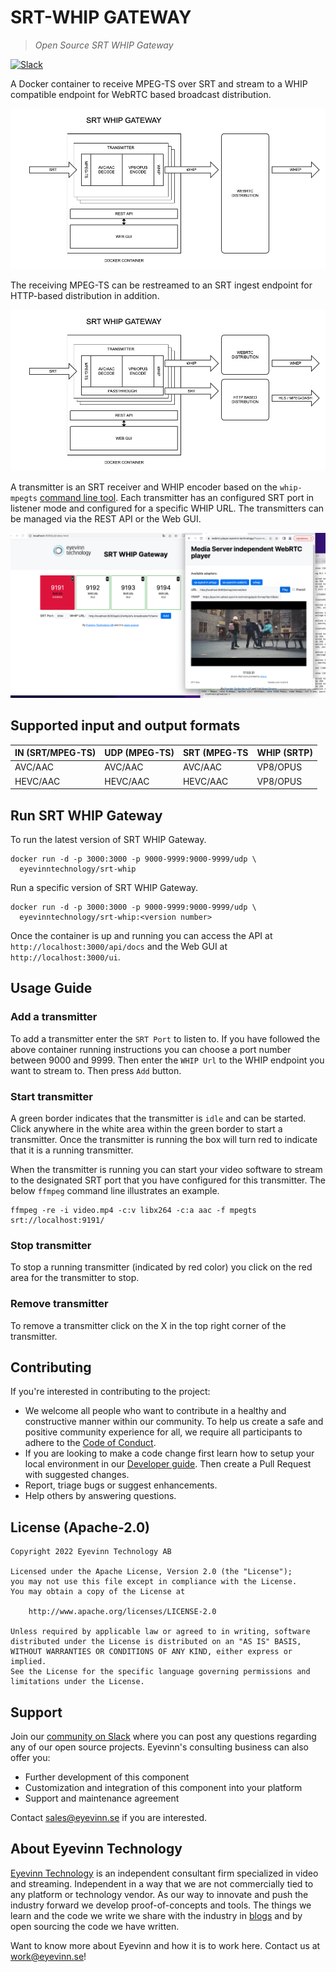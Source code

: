 # SRT-WHIP GATEWAY
> *Open Source SRT WHIP Gateway*

[![Slack](http://slack.streamingtech.se/badge.svg)](http://slack.streamingtech.se)

A Docker container to receive MPEG-TS over SRT and stream to a WHIP compatible endpoint for WebRTC based broadcast distribution.

![System Diagram](docs/srt_whip_gw.png)

The receiving MPEG-TS can be restreamed to an SRT ingest endpoint for HTTP-based distribution in addition.

![System Diagram Restream](docs/srt_whip_gw_passthrough.png)

A transmitter is an SRT receiver and WHIP encoder based on the `whip-mpegts` [command line tool](https://github.com/Eyevinn/whip-mpegts). Each transmitter has an configured SRT port in listener mode and configured for a specific WHIP URL. The transmitters can be managed via the REST API or the Web GUI.

![Screenshot of demo application](docs/screenshot.png)

## Supported input and output formats

| IN (SRT/MPEG-TS)  | UDP (MPEG-TS) | SRT (MPEG-TS | WHIP (SRTP) |
| ----------------- | ------------- | ------------ | ----------- |
| AVC/AAC           | AVC/AAC       | AVC/AAC      | VP8/OPUS    |
| HEVC/AAC          | HEVC/AAC      | HEVC/AAC      | VP8/OPUS    |

## Run SRT WHIP Gateway

To run the latest version of SRT WHIP Gateway.

```
docker run -d -p 3000:3000 -p 9000-9999:9000-9999/udp \
  eyevinntechnology/srt-whip
```

Run a specific version of SRT WHIP Gateway.

```
docker run -d -p 3000:3000 -p 9000-9999:9000-9999/udp \
  eyevinntechnology/srt-whip:<version number>
```

Once the container is up and running you can access the API at `http://localhost:3000/api/docs` and the Web GUI at `http://localhost:3000/ui`.

## Usage Guide

### Add a transmitter

To add a transmitter enter the `SRT Port` to listen to. If you have followed the above container running instructions you can choose a port number between 9000 and 9999. Then enter the `WHIP Url` to the WHIP endpoint you want to stream to. Then press `Add` button.

### Start transmitter

A green border indicates that the transmitter is `idle` and can be started. Click anywhere in the white area within the green border to start a transmitter. Once the transmitter is running the box will turn red to indicate that it is a running transmitter.

When the transmitter is running you can start your video software to stream to the designated SRT port that you have configured for this transmitter. The below `ffmpeg` command line illustrates an example.

```
ffmpeg -re -i video.mp4 -c:v libx264 -c:a aac -f mpegts srt://localhost:9191/
```

### Stop transmitter

To stop a running transmitter (indicated by red color) you click on the red area for the transmitter to stop.

### Remove transmitter

To remove a transmitter click on the X in the top right corner of the transmitter.

## Contributing

If you're interested in contributing to the project:

- We welcome all people who want to contribute in a healthy and constructive manner within our community. To help us create a safe and positive community experience for all, we require all participants to adhere to the [Code of Conduct](docs/CODE_OF_CONDUCT.md).
- If you are looking to make a code change first learn how to setup your local environment in our [Developer guide](docs/developer.md). Then create a Pull Request with suggested changes.
- Report, triage bugs or suggest enhancements.
- Help others by answering questions.

## License (Apache-2.0)

```
Copyright 2022 Eyevinn Technology AB

Licensed under the Apache License, Version 2.0 (the "License");
you may not use this file except in compliance with the License.
You may obtain a copy of the License at

    http://www.apache.org/licenses/LICENSE-2.0

Unless required by applicable law or agreed to in writing, software
distributed under the License is distributed on an "AS IS" BASIS,
WITHOUT WARRANTIES OR CONDITIONS OF ANY KIND, either express or implied.
See the License for the specific language governing permissions and
limitations under the License.
```

## Support

Join our [community on Slack](http://slack.streamingtech.se) where you can post any questions regarding any of our open source projects. Eyevinn's consulting business can also offer you:

- Further development of this component
- Customization and integration of this component into your platform
- Support and maintenance agreement

Contact [sales@eyevinn.se](mailto:sales@eyevinn.se) if you are interested.

## About Eyevinn Technology

[Eyevinn Technology](https://www.eyevinntechnology.se) is an independent consultant firm specialized in video and streaming. Independent in a way that we are not commercially tied to any platform or technology vendor. As our way to innovate and push the industry forward we develop proof-of-concepts and tools. The things we learn and the code we write we share with the industry in [blogs](https://dev.to/video) and by open sourcing the code we have written.

Want to know more about Eyevinn and how it is to work here. Contact us at work@eyevinn.se!